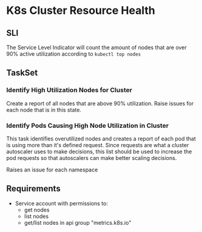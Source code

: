 # K8s Cluster Resource Health

## SLI
The Service Level Indicator will count the amount of nodes that are over 90% active utilization according to `kubectl top nodes`

## TaskSet 
### Identify High Utilization Nodes for Cluster
Create a report of all nodes that are above 90% utilization. Raise issues for each node that is in this state. 

### Identify Pods Causing High Node Utilization in Cluster
This task identifies overutilized nodes and creates a report of each pod that is using more than it's defined request. Since requests are what a cluster autoscaler uses to make decisions, this list should be used to increase the pod requests so that autoscalers can make better scaling decisions. 

Raises an issue for each namespace


## Requirements
- Service account with permissions to: 
    - get nodes
    - list nodes
    - get/list nodes in api group "metrics.k8s.io"